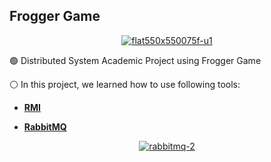 ## Frogger Game

<p align="center"><a href="https://imgbb.com/"><img src="https://i.ibb.co/0sB51Ds/flat550x550075f-u1.jpg" alt="flat550x550075f-u1" border="0"></a></p>

🟢 Distributed System Academic Project using Frogger Game<br>

⚪️ In this project, we learned how to use following tools:

- **[RMI](https://www.javatpoint.com/RMI)**

- **[RabbitMQ](https://www.rabbitmq.com)**
<p align="center"><a href="https://ibb.co/Fb6NqD5"><img src="https://i.ibb.co/QF9zjKP/rabbitmq-2.png" alt="rabbitmq-2" border="0"></a></p>
